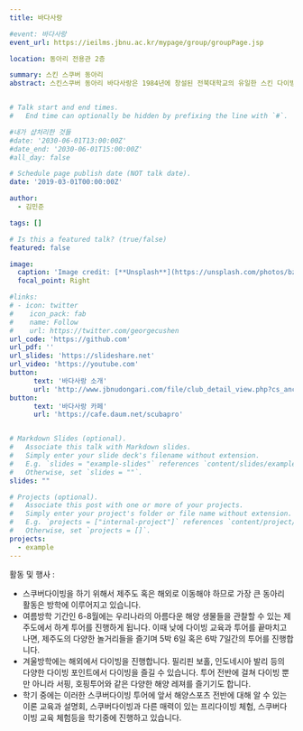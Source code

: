 ```yaml
---
title: 바다사랑

#event: 바다사랑
event_url: https://ieilms.jbnu.ac.kr/mypage/group/groupPage.jsp

location: 동아리 전용관 2층

summary: 스킨 스쿠버 동아리
abstract: 스킨스쿠버 동아리 바다사랑은 1984년에 창설된 전북대학교의 유일한 스킨 다이빙과 스쿠버 다이빙 하는 수중활동 레저 스포츠 동아리로써 39년의 역사와 무사고를 자랑하고 있습니다. 물을 좋아하는 누구라면 한 번쯤 해보고 싶은 스포츠 ‘스킨스쿠버 다이빙’, 다이빙을 해보고 싶은 학생들이 모여, 스킨스쿠버 활동을 시작하고 장비를 하나씩 구매하다 보니 수많은 장비를 구비하고, 수많은 강사를 배출한 지금의 ‘바다사랑’이 되었습니다. 바다사랑에서는 자격증을 취득하여 스쿠버다이빙을 시작하는 학우들을 응원하고, 열정적인 재학생에게 강사와 같은 전문적인 길로 나아갈 수 있도록 방향을 제시하고 있습니다. 동아리 활동을 통해 지구의 70% 바다를 탐험하는 새로운 경험을 제공하고 이를 통해 학업 스트레스 해소, 단체 활동을 통한 리더십 함양과 같은 긍정적인 영향을 주고 있습니다.


# Talk start and end times.
#   End time can optionally be hidden by prefixing the line with `#`.

#내가 샵처리한 것들
#date: '2030-06-01T13:00:00Z'
#date_end: '2030-06-01T15:00:00Z'
#all_day: false

# Schedule page publish date (NOT talk date).
date: '2019-03-01T00:00:00Z'

author:
  - 김민준

tags: []

# Is this a featured talk? (true/false)
featured: false

image:
  caption: 'Image credit: [**Unsplash**](https://unsplash.com/photos/bzdhc5b3Bxs)'
  focal_point: Right

#links:
# - icon: twitter
#    icon_pack: fab
#    name: Follow
#    url: https://twitter.com/georgecushen
url_code: 'https://github.com'
url_pdf: ''
url_slides: 'https://slideshare.net'
url_video: 'https://youtube.com'
button:
      text: '바다사랑 소개'
      url: 'http://www.jbnudongari.com/file/club_detail_view.php?cs_ancestor=2&cs_mkey=2&cateno=1&no=5'
button:
      text: '바다사랑 카페'
      url: 'https://cafe.daum.net/scubapro'


# Markdown Slides (optional).
#   Associate this talk with Markdown slides.
#   Simply enter your slide deck's filename without extension.
#   E.g. `slides = "example-slides"` references `content/slides/example-slides.md`.
#   Otherwise, set `slides = ""`.
slides: ""

# Projects (optional).
#   Associate this post with one or more of your projects.
#   Simply enter your project's folder or file name without extension.
#   E.g. `projects = ["internal-project"]` references `content/project/deep-learning/index.md`.
#   Otherwise, set `projects = []`.
projects:
  - example
---
```


활동 및 행사 : 

- 스쿠버다이빙을 하기 위해서 제주도 혹은 해외로 이동해야 하므로 가장 큰 동아리 활동은 방학에 이루어지고 있습니다.
- 여름방학 기간인 6-8월에는 우리나라의 아름다운 해양 생물들을 관찰할 수 있는 제주도에서 하계 투어를 진행하게 됩니다. 이때 낮에 다이빙 교육과 투어를 끝마치고 나면, 제주도의 다양한 놀거리들을 즐기며 5박 6일 혹은 6박 7일간의 투어를 진행합니다.
- 겨울방학에는 해외에서 다이빙을 진행합니다. 필리핀 보홀, 인도네시아 발리 등의 다양한 다이빙 포인트에서 다이빙을 즐길 수 있습니다. 투어 전반에 걸쳐 다이빙 뿐만 아니라 서핑, 호핑투어와 같은 다양한 해양 레져를 즐기기도 합니다.
- 학기 중에는 이러한 스쿠버다이빙 투어에 앞서 해양스포츠 전반에 대해 알 수 있는 이론 교육과 설명회, 스쿠버다이빙과 다른 매력이 있는 프리다이빙 체험, 스쿠버다이빙 교육 체험등을 학기중에 진행하고 있습니다.
